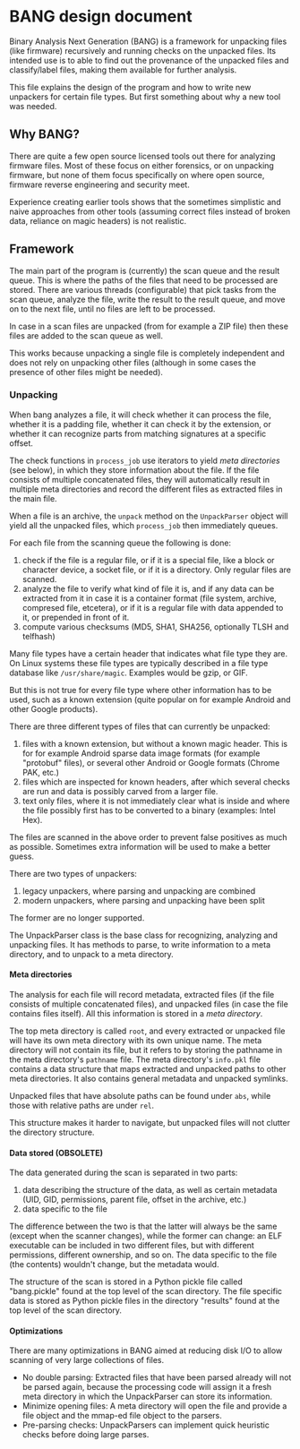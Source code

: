 # BANG design document

Binary Analysis Next Generation (BANG) is a framework for unpacking files (like
firmware) recursively and running checks on the unpacked files. Its intended
use is to able to find out the provenance of the unpacked files and
classify/label files, making them available for further analysis.

This file explains the design of the program and how to write new unpackers
for certain file types. But first something about why a new tool was needed.

## Why BANG?

There are quite a few open source licensed tools out there for analyzing
firmware files. Most of these focus on either forensics, or on unpacking
firmware, but none of them focus specifically on where open source, firmware
reverse engineering and security meet.

Experience creating earlier tools shows that the sometimes simplistic and
naive approaches from other tools (assuming correct files instead of broken
data, reliance on magic headers) is not realistic.

## Framework

The main part of the program is (currently) the scan queue and the result
queue. This is where the paths of the files that need to be processed are
stored. There are various threads (configurable) that pick tasks from the
scan queue, analyze the file, write the result to the result queue, and move
on to the next file, until no files are left to be processed.

In case in a scan files are unpacked (from for example a ZIP file) then
these files are added to the scan queue as well.

This works because unpacking a single file is completely independent and
does not rely on unpacking other files (although in some cases the presence
of other files might be needed).

### Unpacking

When bang analyzes a file, it will check whether it can process the file, whether
it is a padding file, whether it can check it by the extension, or whether it can
recognize parts from matching signatures at a specific offset.

The check functions in `process_job` use iterators to yield *meta directories* (see below),
in which they store information about the file. If the file consists of multiple
concatenated files, they will automatically result in multiple meta directories and
record the different files as extracted files in the main file.

When a file is an archive, the `unpack` method on the `UnpackParser` object will
yield all the unpacked files, which `process_job` then immediately queues.


For each file from the scanning queue the following is done:

1.  check if the file is a regular file, or if it is a special file, like
    a block or character device, a socket file, or if it is a directory.
    Only regular files are scanned.
2.  analyze the file to verify what kind of file it is, and if any data
    can be extracted from it in case it is a container format (file system,
    archive, compresed file, etcetera), or if it is a regular file with data
    appended to it, or prepended in front of it.
3.  compute various checksums (MD5, SHA1, SHA256, optionally TLSH and telfhash)

Many file types have a certain header that indicates what file type they
are. On Linux systems these file types are typically described in a
file type database like `/usr/share/magic`. Examples would be gzip, or GIF.

But this is not true for every file type where other information has to
be used, such as a known extension (quite popular on for example Android
and other Google products).

There are three different types of files that can currently be unpacked:

1.  files with a known extension, but without a known magic header. This is
    for for example Android sparse data image formats (for example "protobuf"
    files), or several other Android or Google formats (Chrome PAK, etc.)
2.  files which are inspected for known headers, after which several checks
    are run and data is possibly carved from a larger file.
3.  text only files, where it is not immediately clear what
    is inside and where the file possibly first has to be
    converted to a binary (examples: Intel Hex).

The files are scanned in the above order to prevent false positives as much
as possible. Sometimes extra information will be used to make a better guess.

There are two types of unpackers:

1. legacy unpackers, where parsing and unpacking are combined
2. modern unpackers, where parsing and unpacking have been split

The former are no longer supported.

The UnpackParser class is the base class for recognizing, analyzing and unpacking
files. It has methods to parse, to write information to a meta directory, and to
unpack to a meta directory.



#### Meta directories

The analysis for each file will record metadata, extracted files (if the file consists
of multiple concatenated files), and unpacked files (in case the file contains files itself).
All this information is stored in a *meta directory*.

The top meta directory is called `root`, and every extracted or unpacked file will have its
own meta directory with its own unique name. The meta directory will not contain its file,
but it refers to by storing the pathname in the meta directory's `pathname` file.
The meta directory's `info.pkl` file contains a data structure that maps extracted and unpacked
paths to other meta directories. It also contains general metadata and unpacked symlinks.

Unpacked files that have absolute paths can be found under `abs`, while those with relative paths
are under `rel`.

This structure makes it harder to navigate, but unpacked files will not clutter the directory
structure.

#### Data stored (OBSOLETE)

The data generated during the scan is separated in two parts:

1. data describing the structure of the data, as well as certain metadata (UID,
   GID, permissions, parent file, offset in the archive, etc.)
2. data specific to the file

The difference between the two is that the latter will always be the same
(except when the scanner changes), while the former can change: an ELF
executable can be included in two different files, but with different
permissions, different ownership, and so on. The data specific to the file
(the contents) wouldn't change, but the metadata would.

The structure of the scan is stored in a Python pickle file called
"bang.pickle" found at the top level of the scan directory. The file
specific data is stored as Python pickle files in the directory "results"
found at the top level of the scan directory.

#### Optimizations

There are many optimizations in BANG aimed at reducing disk I/O to allow
scanning of very large collections of files.

* No double parsing: Extracted files that have been parsed already will not be parsed again, because
the processing code will assign it a fresh meta directory in which the UnpackParser can store its information.
* Minimize opening files: A meta directory will open the file and provide a file object and the mmap-ed file
object to the parsers.
* Pre-parsing checks: UnpackParsers can implement quick heuristic checks before doing large parses.


